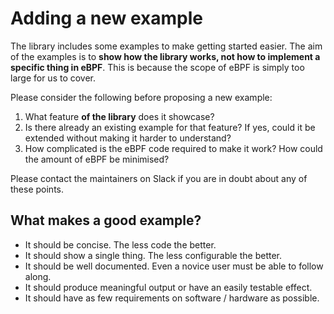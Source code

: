 # Adding a new example

The library includes some examples to make getting started easier.
The aim of the examples is to __show how the library works, not how to implement a specific thing in eBPF__.
This is because the scope of eBPF is simply too large for us to cover.

Please consider the following before proposing a new example:

1. What feature __of the library__ does it showcase?
2. Is there already an existing example for that feature? If yes, could it be extended without making it harder to understand?
3. How complicated is the eBPF code required to make it work? How could the amount of eBPF be minimised?

Please contact the maintainers on Slack if you are in doubt about any of
these points.

## What makes a good example?

* It should be concise. The less code the better.
* It should show a single thing. The less configurable the better.
* It should be well documented. Even a novice user must be able to follow
  along.
* It should produce meaningful output or have an easily testable effect.
* It should have as few requirements on software / hardware as possible.
